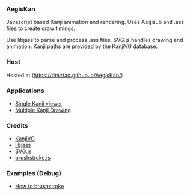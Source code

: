 ### AegisKan
Javascript based Kanji animation and rendering.
Uses Aegisub and .ass files to create draw timings.

Use libjass to parse and process .ass files.
SVG.js handles drawing and animation.
Kanji paths are provided by the KanjiVG database.


### Host
Hosted at (https://dmirtao.github.io/AegisKan/)

### Applications
- [Single Kanji viewer](/viewer.html)
- [Multiple Kanji Drawing](/multiViewer.html)

### Credits
- [KanjiVG](http://kanjivg.tagaini.net/index.html)
- [libjass](https://github.com/Arnavion/libjass)
- [SVG.js](http://svgjs.com/)
- [brushstroke.js](https://github.com/lmgonzalves/brushstroke)

### Examples (Debug)
- [How to brushstroke](https://scotch.io/tutorials/drawing-creative-brushstrokes-with-javascript)